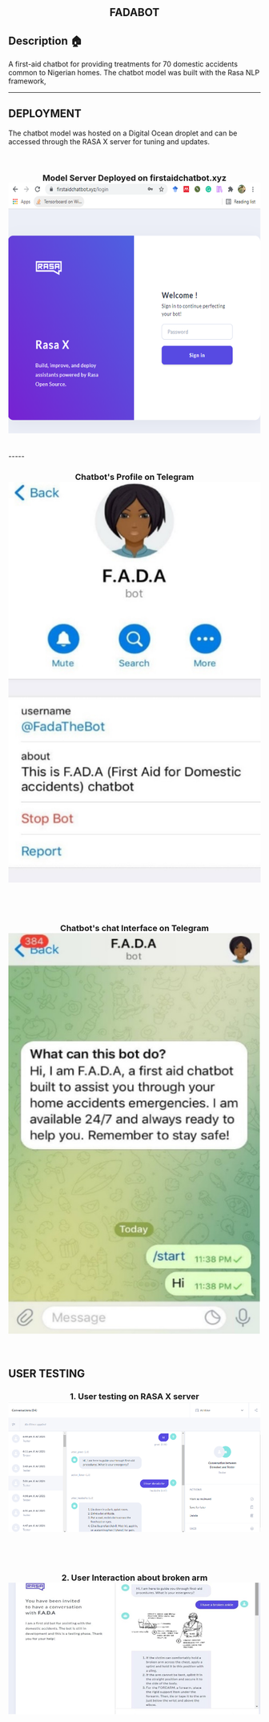 # <h2 align="center">FADABOT</h2>

## Description :house:

A first-aid chatbot for providing treatments for 70 domestic accidents common to Nigerian homes.
The chatbot model was built with the Rasa NLP framework,

---

## DEPLOYMENT

The chatbot model was hosted on a Digital Ocean droplet and can be accessed through the RASA X server for tuning and updates.

<br>

<h3 align="center">
    <b>Model Server Deployed on firstaidchatbot.xyz</b>
    <img src="img/site_deployment.png" alt="Server Website" width="700" height="500">
</h3>
<br>
-----

<h3 align="center">
   <b>Chatbot's Profile on Telegram</b>
    <img src="img/telegram.png" alt="Telegram Bot Profile" width="700" height="800">
</h3>

## <br>

<h3 align="center">
   <b>Chatbot's chat Interface on Telegram</b>
    <img src="img/telegram2.png" alt="Telegram Bot Interface" width="700" height="800">
</h3>

<br>

## USER TESTING

<h3 align="center">
   <b>1. User testing on RASA X server</b>
    <img src="img/user-testing.png" alt="User testing on RASA X server">
</h3>

## <br>

<h3 align="center">
   <b>2. User Interaction about broken arm </b>
    <img src="img/broken-arm.png" alt="User Interaction about broken arm">
</h3>

<br>
